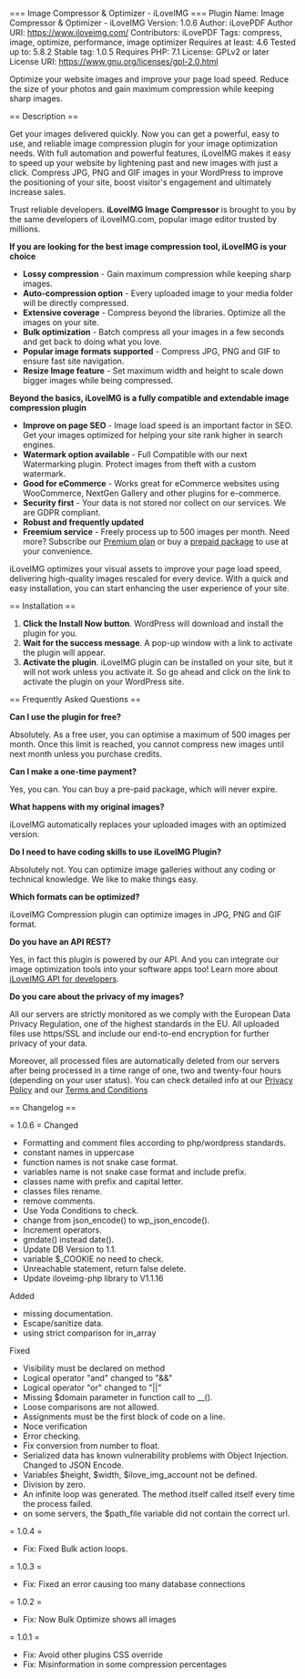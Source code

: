 === Image Compressor & Optimizer - iLoveIMG ===
Plugin Name: Image Compressor & Optimizer - iLoveIMG
Version: 1.0.6
Author: iLovePDF
Author URI: https://www.iloveimg.com/
Contributors: iLovePDF
Tags: compress, image, optimize, performance, image optimizer
Requires at least: 4.6
Tested up to: 5.8.2
Stable tag: 1.0.5
Requires PHP: 7.1
License: GPLv2 or later
License URI: https://www.gnu.org/licenses/gpl-2.0.html

Optimize your website images and improve your page load speed. Reduce the size of your photos and gain maximum compression while keeping sharp images.

== Description ==

Get your images delivered quickly. Now you can get a powerful, easy to use, and reliable image compression plugin for your image optimization needs. With full automation and powerful features, iLoveIMG makes it easy to speed up your website by lightening past and new images with just a click. Compress JPG, PNG and GIF images in your WordPress to improve the positioning of your site, boost visitor's engagement and ultimately increase sales. 

Trust reliable developers. **iLoveIMG Image Compressor** is brought to you by the same developers of iLoveIMG.com, popular image editor trusted by millions.

**If you are looking for the best image compression tool, iLoveIMG is your choice**

-   **Lossy compression** - Gain maximum compression while keeping sharp images.
-   **Auto-compression option** - Every uploaded image to your media folder will be directly compressed.
-   **Extensive coverage** -  Compress beyond the libraries. Optimize all the images on your site.
-   **Bulk optimization**  - Batch compress all your images in a few seconds and get back to doing what you love.
-   **Popular image formats supported** - Compress JPG, PNG and GIF to ensure fast site navigation.
-   **Resize Image feature** - Set maximum width and height to scale down bigger images while being compressed.

**Beyond the basics, iLoveIMG is a fully compatible and extendable image compression plugin**

-   **Improve on page SEO** - Image load speed is an important factor in SEO. Get your images optimized for helping your site rank higher in search engines.
-   **Watermark option available** - Full Compatible with our next Watermarking plugin. Protect images from theft with a custom watermark.
-   **Good for eCommerce** - Works great for eCommerce websites using WooCommerce, NextGen Gallery and other plugins for e-commerce.
-   **Security first** -  Your data is not stored nor collect on our services. We are GDPR compliant.
-   **Robust and frequently updated**
-   **Freemium service** - Freely process up to 500 images per month. Need more? Subscribe our [Premium plan](https://developer.iloveimg.com/pricing) or buy a [prepaid package](https://developer.iloveimg.com/pricing) to use at your convenience.

iLoveIMG optimizes your visual assets to improve your page load speed, delivering high-quality images rescaled for every device. With a quick and easy installation, you can start enhancing the user experience of your site.

== Installation ==

1. **Click the Install Now button**. WordPress will download and install the plugin for you.
2. **Wait for the success message**. A pop-up window with a link to activate the plugin will appear.
3. **Activate the plugin**. iLoveIMG plugin can be installed on your site, but it will not work unless you activate it. So go ahead and click on the link  to activate the plugin on your WordPress site.

== Frequently Asked Questions ==

**Can I use the plugin for free?**

Absolutely. As a free user, you can optimise a maximum of 500 images per month. Once this limit is reached, you cannot compress new images until next month unless you purchase credits. 

**Can I make a one-time payment?**

Yes, you can. You can buy a pre-paid package, which will never expire.

**What happens with my original images?**

iLoveIMG automatically replaces your uploaded images with an optimized version.

**Do I need to have coding skills to use iLoveIMG Plugin?**

Absolutely not. You can optimize image galleries without any coding or technical knowledge. We like to make things easy.

**Which formats can be optimized?**

iLoveIMG Compression plugin can optimize images in JPG, PNG and GIF format.

**Do you have an API REST?**

Yes, in fact this plugin is powered by our API. And you can integrate our image optimization tools into your software apps too! Learn more about [iLoveIMG API for developers](https://developer.iloveimg.com).

**Do you care about the privacy of my images?**

All our servers are strictly monitored as we comply with the European Data Privacy Regulation, one of the highest standards in the EU.  All uploaded files use https/SSL and include our end-to-end encryption for further privacy of your data. 

Moreover, all processed files are automatically deleted from our servers after being processed in a time range of one, two and twenty-four hours (depending on your user status). You can check detailed info at our [Privacy Policy](https://www.iloveimg.com/help/privacy) and our [Terms and Conditions](https://www.iloveimg.com/help/terms)


== Changelog ==

= 1.0.6 =
Changed
* Formatting and comment files according to php/wordpress standards.
* constant names in uppercase
* function names is not snake case format.
* variables name is not snake case format and include prefix.
* classes name with prefix and capital letter.
* classes files rename.
* remove comments.
* Use Yoda Conditions to check.
* change from json_encode() to wp_json_encode().
* Increment operators.
* gmdate() instead date().
* Update DB Version to 1.1.
* variable $_COOKIE no need to check.
* Unreachable statement, return false delete.
* Update iloveimg-php library to V1.1.16

Added
* missing documentation.
* Escape/sanitize data.
* using strict comparison for in_array

Fixed
* Visibility must be declared on method
* Logical operator "and" changed to "&&"
* Logical operator "or" changed to "||"
* Missing $domain parameter in function call to __().
* Loose comparisons are not allowed.
* Assignments must be the first block of code on a line.
* Noce verification
* Error checking.
* Fix conversion from number to float.
* Serialized data has known vulnerability problems with Object Injection. Changed to JSON Encode.
* Variables $height, $width, $ilove_img_account not be defined.
* Division by zero.
* An infinite loop was generated. The method itself called itself every time the process failed.
* on some servers, the $path_file variable did not contain the correct url.

= 1.0.4 =

- Fix: Fixed Bulk action loops.

= 1.0.3 =

- Fix: Fixed an error causing too many database connections

= 1.0.2 =

- Fix: Now Bulk Optimize shows all images

= 1.0.1 =

- Fix: Avoid other plugins CSS override
- Fix: Misinformation in some compression percentages
